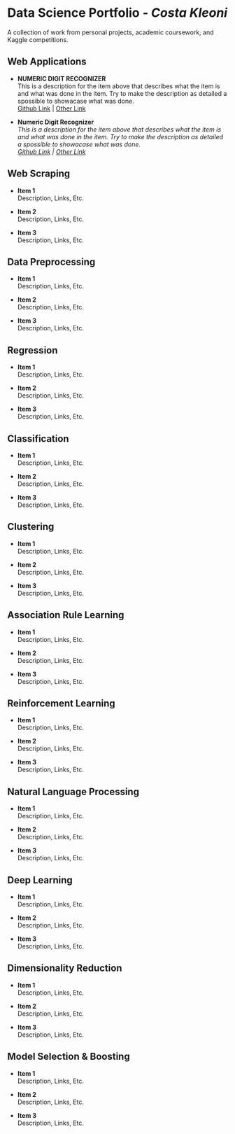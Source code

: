 # Data Science Portfolio *- Costa Kleoni*
A collection of work from personal projects, academic coursework, and Kaggle competitions.

Web Applications
------
* **NUMERIC DIGIT RECOGNIZER**  
This is a description for the item above that describes what the item is and what was done in the item. Try to make the description as detailed a spossible to showacase what was done.  
[Github Link](https://www.github.com) | [Other Link](https://www.github.com)

* **Numeric Digit Recognizer**  
*This is a description for the item above that describes what the item is and what was done in the item. Try to make the description as detailed a spossible to showacase what was done.*  
*[Github Link](https://www.github.com) | [Other Link](https://www.github.com)*  

Web Scraping
------
* **Item 1**  
Description, Links, Etc.  

* **Item 2**  
Description, Links, Etc. 

* **Item 3**  
Description, Links, Etc.  

Data Preprocessing
------
* **Item 1**  
Description, Links, Etc.  

* **Item 2**  
Description, Links, Etc. 

* **Item 3**  
Description, Links, Etc.  

Regression
------
* **Item 1**  
Description, Links, Etc.  

* **Item 2**  
Description, Links, Etc. 

* **Item 3**  
Description, Links, Etc.  

Classification
------
* **Item 1**  
Description, Links, Etc.  

* **Item 2**  
Description, Links, Etc. 

* **Item 3**  
Description, Links, Etc.  

Clustering 
------
* **Item 1**  
Description, Links, Etc.  

* **Item 2**  
Description, Links, Etc. 

* **Item 3**  
Description, Links, Etc.  

Association Rule Learning
------
* **Item 1**  
Description, Links, Etc.  

* **Item 2**  
Description, Links, Etc. 

* **Item 3**  
Description, Links, Etc.  

Reinforcement Learning
------
* **Item 1**  
Description, Links, Etc.  

* **Item 2**  
Description, Links, Etc. 

* **Item 3**  
Description, Links, Etc.  

Natural Language Processing
------
* **Item 1**  
Description, Links, Etc.  

* **Item 2**  
Description, Links, Etc. 

* **Item 3**  
Description, Links, Etc.  

Deep Learning
------
* **Item 1**  
Description, Links, Etc.  

* **Item 2**  
Description, Links, Etc. 

* **Item 3**  
Description, Links, Etc.  

Dimensionality Reduction
------
* **Item 1**  
Description, Links, Etc.  

* **Item 2**  
Description, Links, Etc. 

* **Item 3**  
Description, Links, Etc.  

Model Selection & Boosting
------
* **Item 1**  
Description, Links, Etc.  

* **Item 2**  
Description, Links, Etc. 

* **Item 3**  
Description, Links, Etc.  


